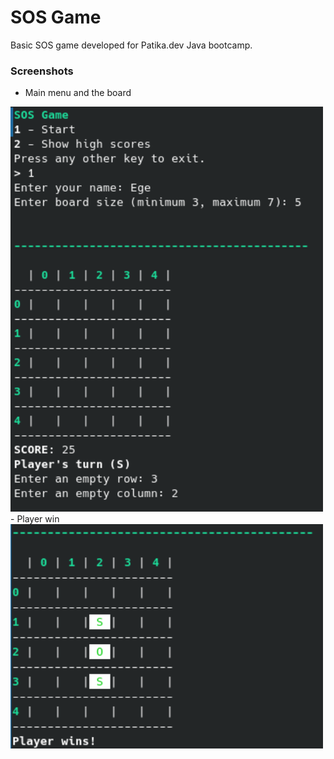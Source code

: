 # SOS Game
Basic SOS game developed for Patika.dev Java bootcamp.

### Screenshots
- Main menu and the board
<img src="https://github.com/egeoz/bootcamp-final-sos/blob/main/screenshots/main.png?raw=true" width="500">
- Player win
<img src="https://github.com/egeoz/bootcamp-final-sos/blob/main/screenshots/win.png?raw=true" width="500">
